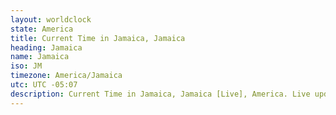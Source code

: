 ```yaml
---
layout: worldclock
state: America
title: Current Time in Jamaica, Jamaica
heading: Jamaica
name: Jamaica
iso: JM
timezone: America/Jamaica
utc: UTC -05:07
description: Current Time in Jamaica, Jamaica [Live], America. Live update now time in Jamaica, timezone America/Jamaica, UTC -05:07, Country ISO code & Current Local Time.
---
```


